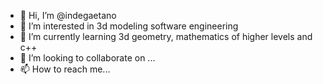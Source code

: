 - 👋 Hi, I’m @indegaetano
- 👀 I’m interested in 3d modeling software engineering 
- 🌱 I’m currently learning 3d geometry, mathematics of higher levels and c++
- 💞️ I’m looking to collaborate on ...
- 📫 How to reach me...

<!---
indegaetano/indegaetano is a ✨ special ✨ repository because its `README.md` (this file) appears on your GitHub profile.
You can click the Preview link to take a look at your changes.
--->
